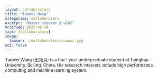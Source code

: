 ```yaml
---
layout: collaborators
title: "Tuowei Wang"
categories: collaborators
excerpt: "Master student @ UCAS"
modified: 2022-09-14
tags: [collaborators]
image:
  teaser: ./collaborators/tuowei.jpg
ads: false
---
```


Tuowei Wang (王拓为) is a final-year undergraduate student at Tsinghua University, Beijing, China. His research interests include high performance computing and machine learning system.